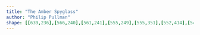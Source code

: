 ```yaml
---
title: "The Amber Spyglass"
author: "Philip Pullman"
shape: [[639,236],[566,240],[561,241],[555,249],[555,351],[552,414],[549,612],[544,728],[544,833],[540,992],[541,998],[546,1001],[570,1003],[655,1003],[674,998],[679,988],[679,982],[675,971],[675,957],[673,952],[673,913],[677,903],[675,883],[678,876],[678,869],[673,861],[673,855],[680,846],[680,841],[677,834],[677,798],[679,792],[680,741],[682,733],[682,638],[680,548],[682,478],[681,427],[683,409],[682,369],[684,361],[684,334],[686,326],[686,284],[690,260],[688,245],[685,237],[669,236]]
---
```

